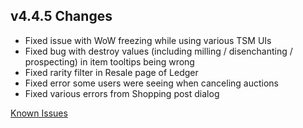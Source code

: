 ## v4.4.5 Changes

* Fixed issue with WoW freezing while using various TSM UIs
* Fixed bug with destroy values (including milling / disenchanting / prospecting) in item tooltips being wrong
* Fixed rarity filter in Resale page of Ledger
* Fixed error some users were seeing when canceling auctions
* Fixed various errors from Shopping post dialog

[Known Issues](http://support.tradeskillmaster.com/display/KB/TSM4+Currently+Known+Issues)
